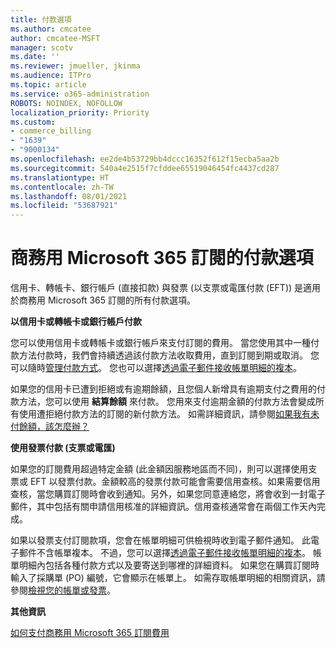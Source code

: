 ```yaml
---
title: 付款選項
ms.author: cmcatee
author: cmcatee-MSFT
manager: scotv
ms.date: ''
ms.reviewer: jmueller, jkinma
ms.audience: ITPro
ms.topic: article
ms.service: o365-administration
ROBOTS: NOINDEX, NOFOLLOW
localization_priority: Priority
ms.custom:
- commerce_billing
- "1639"
- "9000134"
ms.openlocfilehash: ee2de4b53729bb4dccc16352f612f15ecba5aa2b
ms.sourcegitcommit: 540a4e2515f7cfddee65519046454fc4437cd287
ms.translationtype: HT
ms.contentlocale: zh-TW
ms.lasthandoff: 08/01/2021
ms.locfileid: "53687921"
---
```

# <a name="payment-options-for-microsoft-365-for-business-subscriptions"></a>商務用 Microsoft 365 訂閱的付款選項
  
信用卡、轉帳卡、銀行帳戶 (直接扣款) 與發票 (以支票或電匯付款 (EFT)) 是適用於商務用 Microsoft 365 訂閱的所有付款選項。
  
**以信用卡或轉帳卡或銀行帳戶付款**
  
您可以使用信用卡或轉帳卡或銀行帳戶來支付訂閱的費用。 當您使用其中一種付款方法付款時，我們會持續透過該付款方法收取費用，直到訂閱到期或取消。 您可以隨時[管理付款方式](/microsoft-365/commerce/billing-and-payments/manage-payment-methods)。 您也可以選擇[透過電子郵件接收帳單明細的複本](/microsoft-365/commerce/billing-and-payments/view-your-bill-or-invoice#receive-a-copy-of-your-billing-statement-in-email)。

如果您的信用卡已遭到拒絕或有逾期餘額，且您個人新增具有逾期支付之費用的付款方法，您可以使用 **結算餘額** 來付款。 您用來支付逾期金額的付款方法會變成所有使用遭拒絕付款方法的訂閱的新付款方法。 如需詳細資訊，請參閱[如果我有未付餘額，該怎麼辦？](/microsoft-365/commerce/billing-and-payments/pay-for-your-subscription#what-if-i-have-an-outstanding-balance)

**使用發票付款 (支票或電匯)**
  
如果您的訂閱費用超過特定金額 (此金額因服務地區而不同)，則可以選擇使用支票或 EFT 以發票付款。金額較高的發票付款可能會需要信用查核。如果需要信用查核，當您購買訂閱時會收到通知。另外，如果您同意連絡您，將會收到一封電子郵件，其中包括有關申請信用核准的詳細資訊。信用查核通常會在兩個工作天內完成。

如果以發票支付訂閱款項，您會在帳單明細可供檢視時收到電子郵件通知。 此電子郵件不含帳單複本。 不過，您可以選擇[透過電子郵件接收帳單明細的複本](/microsoft-365/commerce/billing-and-payments/view-your-bill-or-invoice#receive-a-copy-of-your-billing-statement-in-email)。 帳單明細內包括各種付款方式以及要寄送到哪裡的詳細資料。 如果您在購買訂閱時輸入了採購單 (PO) 編號，它會顯示在帳單上。 如需存取帳單明細的相關資訊，請參閱[檢視您的帳單或發票](/microsoft-365/commerce/billing-and-payments/view-your-bill-or-invoice)。
  
**其他資訊**
  
[如何支付商務用 Microsoft 365 訂閱費用](/microsoft-365/commerce/billing-and-payments/pay-for-your-subscription)